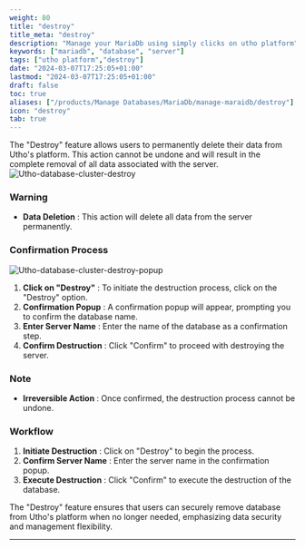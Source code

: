 ```yaml
---
weight: 80
title: "destroy"
title_meta: "destroy"
description: "Manage your MariaDb using simply clicks on utho platform"
keywords: ["mariadb", "database", "server"]
tags: ["utho platform","destroy"]
date: "2024-03-07T17:25:05+01:00"
lastmod: "2024-03-07T17:25:05+01:00"
draft: false
toc: true
aliases: ["/products/Manage Databases/MariaDb/manage-maraidb/destroy"]
icon: "destroy"
tab: true
---
```

The "Destroy" feature allows users to permanently delete their data from Utho's platform. This action cannot be undone and will result in the complete removal of all data associated with the server.![Utho-database-cluster-destroy](image/Utho-database-cluster-destroy.png)

### Warning

* **Data Deletion** : This action will delete all data from the server permanently.

### Confirmation Process
![Utho-database-cluster-destroy-popup](image/Utho-database-cluster-destroy-popup.png)

1. **Click on "Destroy"** : To initiate the destruction process, click on the "Destroy" option.
2. **Confirmation Popup** : A confirmation popup will appear, prompting you to confirm the database name.
3. **Enter Server Name** : Enter the name of the database as a confirmation step.
4. **Confirm Destruction** : Click "Confirm" to proceed with destroying the server.

### Note

* **Irreversible Action** : Once confirmed, the destruction process cannot be undone.

### Workflow

1. **Initiate Destruction** : Click on "Destroy" to begin the process.
2. **Confirm Server Name** : Enter the server name in the confirmation popup.
3. **Execute Destruction** : Click "Confirm" to execute the destruction of the database.

The "Destroy" feature ensures that users can securely remove database from Utho's platform when no longer needed, emphasizing data security and management flexibility.

---
